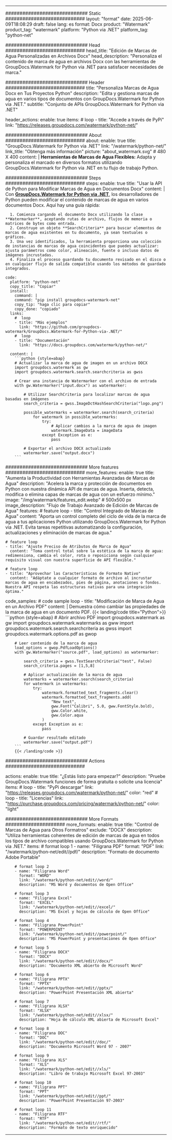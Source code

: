 
---
############################# Static ############################
layout: "format"
date:  2025-06-09T18:08:29
draft: false
lang: es
format: Docx
product: "Watermark"
product_tag: "watermark"
platform: "Python via .NET"
platform_tag: "python-net"

############################# Head ############################
head_title: "Edición de Marcas de Agua Personalizadas en Archivos Docx"
head_description: "Personaliza el contenido de marca de agua en archivos Docx con las herramientas de GroupDocs.Watermark for Python via .NET para satisfacer necesidades de marca."

############################# Header ############################
title: "Personaliza Marcas de Agua Docx en Tus Proyectos Python" 
description: "Edita y gestiona marcas de agua en varios tipos de documentos con GroupDocs.Watermark for Python via .NET."
subtitle: "Conjunto de APIs GroupDocs.Watermark for Python via .NET" 

header_actions:
  enable: true
  items:
    #  loop
    - title: "Accede a través de PyPi"
      link: "https://releases.groupdocs.com/watermark/python-net/"
      
############################# About ############################
about:
    enable: true
    title: "GroupDocs.Watermark for Python via .NET"
    link: "/watermark/python-net/"
    link_title: "Obtenga más información"
    picture: "about_watermark.svg" # 480 X 400
    content: |
       **Herramientas de Marcas de Agua Flexibles:** Adapta y personaliza el marcado en diversos formatos utilizando GroupDocs.Watermark for Python via .NET en tu flujo de trabajo Python.

############################# Steps ############################
steps:
    enable: true
    title: "Usar la API de Python para Modificar Marcas de Agua en Documentos Docx"
    content: |
      Con **[GroupDocs.Watermark for Python via .NET](https://products.groupdocs.com/watermark/python-net/)**, los desarrolladores de Python pueden modificar el contenido de marcas de agua en varios documentos Docx. Aquí hay una guía rápida:
      
      1. Comienza cargando el documento Docx utilizando la clase **Watermarker**, aceptando rutas de archivo, flujos de memoria o matrices de bytes como entrada.
      2. Construye un objeto **SearchCriteria** para buscar elementos de marcas de agua existentes en tu documento, ya sean textuales o gráficos.
      3. Una vez identificados, la herramienta proporciona una colección de instancias de marcas de agua coincidentes que puedes actualizar: ajusta parámetros como color, alineación, fuente o incluso datos de imágenes incrustadas.
      4. Finaliza el proceso guardando tu documento revisado en el disco o en cualquier flujo de salida compatible usando los métodos de guardado integrados.
   
    code:
      platform: "python-net"
      copy_title: "Copiar"
      install:
        command: |
        command: "pip install groupdocs-watermark-net"
        copy_tip: "haga clic para copiar"
        copy_done: "copiado"
      links:
        #  loop
        - title: "Más ejemplos"
          link: "https://github.com/groupdocs-watermark/GroupDocs.Watermark-for-Python-via-.NET/"
        #  loop
        - title: "Documentación"
          link: "https://docs.groupdocs.com/watermark/python-net/"
          
      content: |
        ```python {style=abap}
        # Actualizar la marca de agua de imagen en un archivo DOCX
        import groupdocs.watermark as gw
        import groupdocs.watermark.search.searchcriteria as gwss

        # Crear una instancia de Watermarker con el archivo de entrada
        with gw.Watermarker("input.docx") as watermarker:

            # Utilizar SearchCriteria para localizar marcas de agua basadas en imágenes
            search_criteria = gwss.ImageDctHashSearchCriteria("logo.png")

            possible_watermarks = watermarker.search(search_criteria)
                for watermark in possible_watermarks:
                    try:
                        # Aplicar cambios a la marca de agua de imagen
                        watermark.ImageData = imageData
                    except Exception as e:
                        pass

            # Exportar el archivo DOCX actualizado
            watermarker.save("output.docx")
        ```     

############################# More features ############################
more_features:
  enable: true
  title: "Aumenta la Productividad con Herramientas Avanzadas de Marcas de Agua"
  description: "Acelera la marca y protección de documentos en Python con nuestra dinámica API de marcas de agua. Inserta, detecta, modifica o elimina capas de marcas de agua con un esfuerzo mínimo."
  image: "/img/watermark/features_edit.webp" # 500x500 px
  image_description: "Flujo de Trabajo Avanzado de Edición de Marcas de Agua"
  features:
    # feature loop
    - title: "Control Integrado de Marcas de Agua"
      content: "Aporta un control completo del ciclo de vida de la marca de agua a tus aplicaciones Python utilizando GroupDocs.Watermark for Python via .NET. Evita tareas repetitivas automatizando la configuración, actualizaciones y eliminación de marcas de agua."

    # feature loop
    - title: "Ajuste Preciso de Atributos de Marca de Agua"
      content: "Toma control total sobre la estética de la marca de agua: redimensiona, cambia el color, rota o reposiciona según cualquier requisito visual con nuestra superficie de API flexible."

    # feature loop
    - title: "Aprovechar las Características de Formato Nativo"
      content: "Adáptate a cualquier formato de archivo al incrustar marcas de agua en encabezados, pies de página, anotaciones o fondos. Nuestra API respeta las estructuras nativas para una integración óptima."
      
  code_samples:
    # code sample loop
    - title: "Modificación de Marca de Agua en un Archivo PDF"
      content: |
        Demuestra cómo cambiar las propiedades de la marca de agua en un documento PDF.
        {{< landing/code title="Python">}}
        ```python {style=abap}
        # Abrir archivo PDF
        import groupdocs.watermark as gw
        import groupdocs.watermark.watermarks as gww
        import groupdocs.watermark.search.searchcriteria as gwss
        import groupdocs.watermark.options.pdf as gwop

        # Leer contenido de la marca de agua
        load_options = gwop.PdfLoadOptions()
        with gw.Watermarker("source.pdf", load_options) as watermarker:

            search_criteria = gwss.TextSearchCriteria("test", False)
            search_criteria.pages = [1,5,8]

            # Aplicar actualización de la marca de agua
            watermarks = watermarker.search(search_criteria)
            for watermark in watermarks:
                try:
                    watermark.formatted_text_fragments.clear()
                    watermark.formatted_text_fragments.add(
                        "New text", 
                        gww.Font("Calibri", 5.0, gww.FontStyle.bold), 
                        gww.Color.white, 
                        gww.Color.aqua
                    )
                except Exception as e:
                    pass
        
            # Guardar resultado editado
            watermarker.save("output.pdf")
        ```
        {{< /landing/code >}}


############################# Actions ############################

actions:
  enable: true
  title: "¿Estás listo para empezar?"
  description: "Pruebe GroupDocs.Watermark funciones de forma gratuita o solicite una licencia"
  items:
    #  loop
    - title: "PyPi descargar"
      link: "https://releases.groupdocs.com/watermark/python-net/"
      color: "red"
        #  loop
    - title: "Licencias"
      link: "https://purchase.groupdocs.com/pricing/watermark/python-net/"
      color: "light"


############################# More Formats #####################
more_formats:
    enable: true
    title: "Control de Marcas de Agua para Otros Formatros"
    exclude: "DOCX"
    description: "Utiliza herramientas coherentes de edición de marcas de agua en todos los tipos de archivo compatibles usando GroupDocs.Watermark for Python via .NET."
    items: 
        # format loop 1
        - name: "Filigrana PDF"
          format: "PDF"
          link: "/watermark/python-net/edit//pdf/"
          description: "Formato de documento Adobe Portable"

        # format loop 2
        - name: "Filigrana Word"
          format: "WORD"
          link: "/watermark/python-net/edit//word/"
          description: "MS Word y documentos de Open Office"
          
        # format loop 3
        - name: "Filigrana Excel"
          format: "EXCEL"
          link: "/watermark/python-net/edit//excel/"
          description: "MS Excel y hojas de cálculo de Open Office"

        # format loop 4
        - name: "Filigrana PowerPoint"
          format: "POWERPOINT"
          link: "/watermark/python-net/edit//powerpoint/"
          description: "MS PowerPoint y presentaciones de Open Office"

        # format loop 5
        - name: "Filigrana DOCX"
          format: "DOCX"
          link: "/watermark/python-net/edit//docx/"
          description: "Documento XML abierto de Microsoft Word"
          
        # format loop 6
        - name: "Filigrana PPTX"
          format: "PPTX"
          link: "/watermark/python-net/edit//pptx/"
          description: "PowerPoint Presentación XML abierta"
          
        # format loop 7
        - name: "Filigrana XLSX"
          format: "XLSX"
          link: "/watermark/python-net/edit//xlsx/"
          description: "Hoja de cálculo XML abierta de Microsoft Excel"

        # format loop 8
        - name: "Filigrana DOC"
          format: "DOC"
          link: "/watermark/python-net/edit//doc/"
          description: "Documento Microsoft Word 97 - 2007"

        # format loop 9
        - name: "Filigrana XLS"
          format: "XLS"
          link: "/watermark/python-net/edit//xls/"
          description: "Libro de trabajo Microsoft Excel 97-2003"

        # format loop 10
        - name: "Filigrana PPT"
          format: "PPT"
          link: "/watermark/python-net/edit//ppt/"
          description: "PowerPoint Presentación 97-2003"

        # format loop 11
        - name: "Filigrana RTF"
          format: "RTF"
          link: "/watermark/python-net/edit//rtf/"
          description: "Formato de texto enriquecido"

---